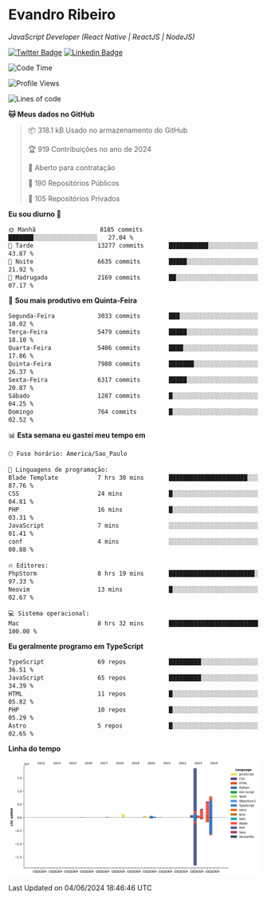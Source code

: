 # Evandro **Ribeiro**

*JavaScript Developer (React Native | ReactJS | NodeJS)*

[![Twitter Badge](https://img.shields.io/badge/-@ribeiroevandro-201B2D?style=flat-square&labelColor=201B2D&logo=twitter&logoColor=white&link=https://twitter.com/ribeiroevandro)](https://twitter.com/ribeiroevandro) 
[![Linkedin Badge](https://img.shields.io/badge/-Evandro%20Ribeiro-201B2D?style=flat-square&logo=Linkedin&logoColor=white&link=https://www.linkedin.com/in/ribeiroevandro)](https://www.linkedin.com/in/ribeiroevandro) 


<!--START_SECTION:waka-->
![Code Time](http://img.shields.io/badge/Code%20Time-3%2C940%20hrs%209%20mins-blue)

![Profile Views](http://img.shields.io/badge/Visualizac%C3%B5es%20do%20perfil-2-blue)

![Lines of code](https://img.shields.io/badge/Desde%20o%20Hello%20World%20eu%20escrevi-40.9%20million%20linhas%20de%20c%C3%B3digo-blue)

**🐱 Meus dados no GitHub** 

> 📦 318.1 kB Usado no armazenamento do GitHub 
 > 
> 🏆 919 Contribuições no ano de 2024
 > 
> 💼 Aberto para contratação
 > 
> 📜 190 Repositórios Públicos 
 > 
> 🔑 105 Repositórios Privados 
 > 
**Eu sou diurno 🐤** 

```text
🌞 Manhã                  8185 commits        ███████░░░░░░░░░░░░░░░░░░   27.04 % 
🌆 Tarde                  13277 commits       ███████████░░░░░░░░░░░░░░   43.87 % 
🌃 Noite                  6635 commits        █████░░░░░░░░░░░░░░░░░░░░   21.92 % 
🌙 Madrugada              2169 commits        ██░░░░░░░░░░░░░░░░░░░░░░░   07.17 % 
```
📅 **Sou mais produtivo em Quinta-Feira** 

```text
Segunda-Feira            3033 commits        ███░░░░░░░░░░░░░░░░░░░░░░   10.02 % 
Terça-Feira              5479 commits        █████░░░░░░░░░░░░░░░░░░░░   18.10 % 
Quarta-Feira             5406 commits        ████░░░░░░░░░░░░░░░░░░░░░   17.86 % 
Quinta-Feira             7980 commits        ███████░░░░░░░░░░░░░░░░░░   26.37 % 
Sexta-Feira              6317 commits        █████░░░░░░░░░░░░░░░░░░░░   20.87 % 
Sábado                   1287 commits        █░░░░░░░░░░░░░░░░░░░░░░░░   04.25 % 
Domingo                  764 commits         █░░░░░░░░░░░░░░░░░░░░░░░░   02.52 % 
```


📊 **Esta semana eu gastei meu tempo em** 

```text
🕑︎ Fuso horário: America/Sao_Paulo

💬 Linguagens de programação: 
Blade Template           7 hrs 30 mins       ██████████████████████░░░   87.76 % 
CSS                      24 mins             █░░░░░░░░░░░░░░░░░░░░░░░░   04.81 % 
PHP                      16 mins             █░░░░░░░░░░░░░░░░░░░░░░░░   03.31 % 
JavaScript               7 mins              ░░░░░░░░░░░░░░░░░░░░░░░░░   01.41 % 
conf                     4 mins              ░░░░░░░░░░░░░░░░░░░░░░░░░   00.88 % 

🔥 Editores: 
PhpStorm                 8 hrs 19 mins       ████████████████████████░   97.33 % 
Neovim                   13 mins             █░░░░░░░░░░░░░░░░░░░░░░░░   02.67 % 

💻 Sistema operacional: 
Mac                      8 hrs 32 mins       █████████████████████████   100.00 % 
```

**Eu geralmente programo em TypeScript** 

```text
TypeScript               69 repos            █████████░░░░░░░░░░░░░░░░   36.51 % 
JavaScript               65 repos            █████████░░░░░░░░░░░░░░░░   34.39 % 
HTML                     11 repos            █░░░░░░░░░░░░░░░░░░░░░░░░   05.82 % 
PHP                      10 repos            █░░░░░░░░░░░░░░░░░░░░░░░░   05.29 % 
Astro                    5 repos             █░░░░░░░░░░░░░░░░░░░░░░░░   02.65 % 
```



**Linha do tempo**

![Lines of Code chart](https://raw.githubusercontent.com/ribeiroevandro/ribeiroevandro/main/assets/bar_graph.png)


 Last Updated on 04/06/2024 18:46:46 UTC
<!--END_SECTION:waka-->
